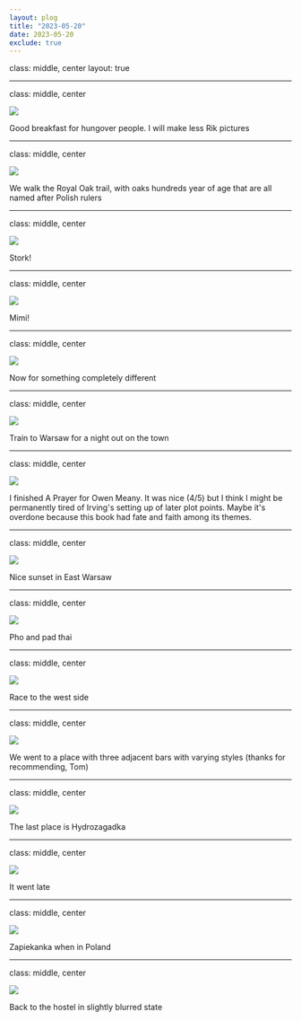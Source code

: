 ```yaml
---
layout: plog
title: "2023-05-20"
date: 2023-05-20
exclude: true
---
```


class: middle, center
layout: true

---

class: middle, center

<img class="plog-picture" src="{{ site.baseurl }}/img/plog/2023-05-20/01.jpg" />

Good breakfast for hungover people. I will make less Rik pictures

---

class: middle, center

<img class="plog-picture" src="{{ site.baseurl }}/img/plog/2023-05-20/02.jpg" />

We walk the Royal Oak trail, with oaks hundreds year of age that are all named after Polish rulers

---

class: middle, center

<img class="plog-picture" src="{{ site.baseurl }}/img/plog/2023-05-20/03.jpg" />

Stork!

---

class: middle, center

<img class="plog-picture" src="{{ site.baseurl }}/img/plog/2023-05-20/04.jpg" />

Mimi!

---

class: middle, center

<img class="plog-picture" src="{{ site.baseurl }}/img/plog/2023-05-20/05.jpg" />

Now for something completely different

---

class: middle, center

<img class="plog-picture" src="{{ site.baseurl }}/img/plog/2023-05-20/06.jpg" />

Train to Warsaw for a night out on the town

---

class: middle, center

<img class="plog-picture" src="{{ site.baseurl }}/img/plog/2023-05-20/07.jpg" />

I finished A Prayer for Owen Meany. It was nice (4/5) but I think I might be permanently tired of Irving's setting up of later plot points. Maybe it's overdone because this book had fate and faith among its themes.

---

class: middle, center

<img class="plog-picture" src="{{ site.baseurl }}/img/plog/2023-05-20/08.jpg" />

Nice sunset in East Warsaw

---

class: middle, center

<img class="plog-picture" src="{{ site.baseurl }}/img/plog/2023-05-20/09.jpg" />

Pho and pad thai

---

class: middle, center

<img class="plog-picture" src="{{ site.baseurl }}/img/plog/2023-05-20/10.gif" />

Race to the west side

---

class: middle, center

<img class="plog-picture" src="{{ site.baseurl }}/img/plog/2023-05-20/11.jpg" />

We went to a place with three adjacent bars with varying styles (thanks for recommending, Tom)

---

class: middle, center

<img class="plog-picture" src="{{ site.baseurl }}/img/plog/2023-05-20/12.jpg" />

The last place is Hydrozagadka

---

class: middle, center

<img class="plog-picture" src="{{ site.baseurl }}/img/plog/2023-05-20/13.jpg" />

It went late

---

class: middle, center

<img class="plog-picture" src="{{ site.baseurl }}/img/plog/2023-05-20/14.jpg" />

Zapiekanka when in Poland

---

class: middle, center

<img class="plog-picture" src="{{ site.baseurl }}/img/plog/2023-05-20/15.jpg" />

Back to the hostel in slightly blurred state

